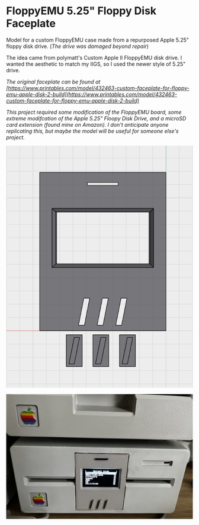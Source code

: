 # FloppyEMU 5.25" Floppy Disk Faceplate

Model for a custom FloppyEMU case made from a repurposed Apple 5.25" floppy disk drive. (*The drive was damaged beyond repair*)

The idea came from polymatt's Custom Apple II FloppyEMU disk drive. I wanted the aesthetic to match my IIGS, so I used the newer style of 5.25" drive. 

*The original faceplate can be found at [https://www.printables.com/model/432463-custom-faceplate-for-floppy-emu-apple-disk-2-build](https://www.printables.com/model/432463-custom-faceplate-for-floppy-emu-apple-disk-2-build)*

*This project required some modification of the FloppyEMU board, some extreme modifcation of the Apple 5.25" Floopy Disk Drive, and a microSD card extension (found mine on Amazon). I don't anticipate anyone replicating this, but maybe the model will be useful for someone else's project.*

![Model](https://raw.githubusercontent.com/mcbeav/model-floppyemu.5.25.faceplate/refs/heads/main/photos/model.PNG)

![Drive With Custom Faceplate](https://raw.githubusercontent.com/mcbeav/model-floppyemu.5.25.faceplate/refs/heads/main/photos/drive.JPEG)